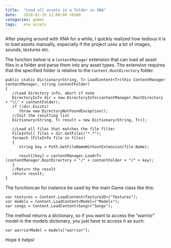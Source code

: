 ```yaml
---
title:	"Load all assets in a folder in XNA"
date:	2010-01-26 12:00:00 +0100
categories: games
tags: 	xna assets
---
```



After playing around with XNA for a while, I quickly realized how tedious it is
to load assets manually, especially if the project uses a lot of images, sounds,
textures etc.

The function below is a `ContentManager` extension that can load all asset files
in a folder and parse them into any asset types. The extension requires that the
specified folder is relative to the `Content.RootDirectory` folder.


	public static Dictionary<String, T> LoadContent<T>(this ContentManager contentManager, string contentFolder)
	{
	   //Load directory info, abort if none
	   DirectoryInfo dir = new DirectoryInfo(contentManager.RootDirectory + "\\" + contentFolder);
	   if (!dir.Exists)
	      throw new DirectoryNotFoundException();
	   //Init the resulting list
	   Dictionary<String, T> result = new Dictionary<String, T>();

	   //Load all files that matches the file filter
	   FileInfo[] files = dir.GetFiles("*.*");
	   foreach (FileInfo file in files)
	   {
	      string key = Path.GetFileNameWithoutExtension(file.Name);

	      result[key] = contentManager.Load<T>(contentManager.RootDirectory + "/" + contentFolder + "/" + key);
	   }
	   //Return the result
	   return result;
	}

The functioncan for instance be used by the main Game class like this:

	var textures = Content.LoadContent<Texture2D>("Textures");
	var models = Content.LoadContent<Model>("Models");
	var songs = Content.LoadContent<Song>("Songs");

The method returns a dictionary, so if you want to access the “warrior” model in
the models dictionary, you just have to access it as such:

	var warriorModel = models["warrior"];

Hope it helps!